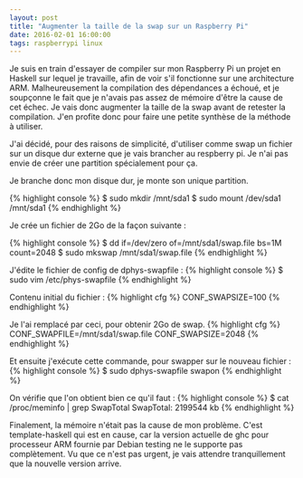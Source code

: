 ```yaml
---
layout: post
title: "Augmenter la taille de la swap sur un Raspberry Pi"
date: 2016-02-01 16:00:00
tags: raspberrypi linux
---
```


Je suis en train d'essayer de compiler sur mon Raspberry Pi un projet en Haskell sur lequel je travaille, afin de voir s'il fonctionne sur une architecture ARM. Malheureusement la compilation des dépendances a échoué, et je soupçonne le fait que je n'avais pas assez de mémoire d'être la cause de cet échec. Je vais donc augmenter la taille de la swap avant de retester la compilation. J'en profite donc pour faire une petite synthèse de la méthode à utiliser.

J'ai décidé, pour des raisons de simplicité, d'utiliser comme swap un fichier sur un disque dur externe que je vais brancher au respberry pi. Je n'ai pas envie de créer une partition spécialement pour ça.

Je branche donc mon disque dur, je monte son unique partition.

{% highlight console %}
$ sudo mkdir /mnt/sda1
$ sudo mount /dev/sda1 /mnt/sda1
{% endhighlight %}

Je crée un fichier de 2Go de la façon suivante :

{% highlight console %}
$ dd if=/dev/zero of=/mnt/sda1/swap.file bs=1M count=2048
$ sudo mkswap /mnt/sda1/swap.file
{% endhighlight %}

J'édite le fichier de config de dphys-swapfile :
{% highlight console %}
$ sudo vim /etc/phys-swapfile
{% endhighlight %}

Contenu initial du fichier :
{% highlight cfg %}
CONF_SWAPSIZE=100
{% endhighlight %}

Je l'ai remplacé par ceci, pour obtenir 2Go de swap.
{% highlight cfg %}
CONF_SWAPFILE=/mnt/sda1/swap.file
CONF_SWAPSIZE=2048
{% endhighlight %}

Et ensuite j'exécute cette commande, pour swapper sur le nouveau fichier :
{% highlight console %}
$ sudo dphys-swapfile swapon
{% endhighlight %}

On vérifie que l'on obtient bien ce qu'il faut :
{% highlight console %}
$ cat /proc/meminfo | grep SwapTotal
SwapTotal:  2199544 kb
{% endhighlight %}


Finalement, la mémoire n'était pas la cause de mon problème. C'est template-haskell qui est en cause, car la version actuelle de ghc pour processeur ARM fournie par Debian testing ne le supporte pas complètement. Vu que ce n'est pas urgent, je vais attendre tranquillement que la nouvelle version arrive.
